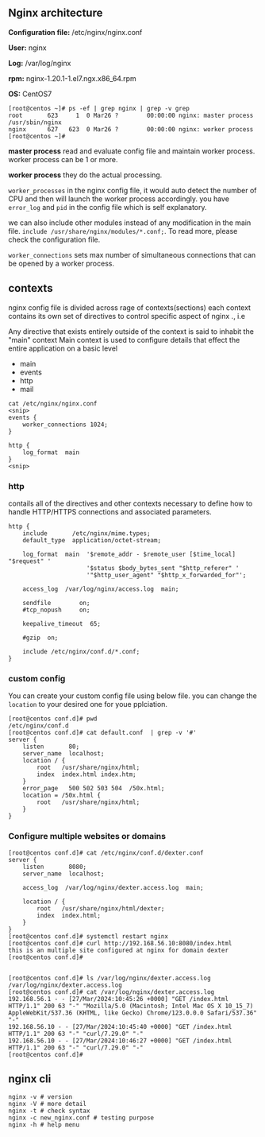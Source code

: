 ## Nginx architecture

**Configuration file:** /etc/nginx/nginx.conf

**User:** nginx

**Log:** /var/log/nginx

**rpm:** nginx-1.20.1-1.el7.ngx.x86_64.rpm

**OS:** CentOS7

```
[root@centos ~]# ps -ef | grep nginx | grep -v grep
root       623     1  0 Mar26 ?        00:00:00 nginx: master process /usr/sbin/nginx
nginx      627   623  0 Mar26 ?        00:00:00 nginx: worker process
[root@centos ~]#
```

**master process**
read and evaluate config file and maintain worker process. worker process can be 1 or more.

**worker process**
they do the actual processing.

`worker_processes` in the nginx config file, it would auto detect the number of CPU and then will launch the worker process accordingly. you have `error_log` and `pid` in the config file which is self explanatory. 

we can also include other modules instead of any modification in the main file. 
`include /usr/share/nginx/modules/*.conf;`. To read more, please check the configuration file.

`worker_connections` sets max number of simultaneous connections that can be opened by a worker process. 

## contexts

nginx config file is divided across rage of contexts(sections)
each context contains its own set of directives to control specific aspect of nginx ., i.e 

Any directive that exists entirely outside of the context is said to inhabit  the "main" context
Main context is used to configure details that effect the entire application on a basic level
- main
- events
- http
- mail


```
cat /etc/nginx/nginx.conf
<snip>
events {
    worker_connections 1024;
}

http {
    log_format  main
}
<snip>
```
### http

contails all of the directives and other contexts necessary to define how to handle HTTP/HTTPS connections and associated parameters.

```
http {
    include       /etc/nginx/mime.types;
    default_type  application/octet-stream;

    log_format  main  '$remote_addr - $remote_user [$time_local] "$request" '
                      '$status $body_bytes_sent "$http_referer" '
                      '"$http_user_agent" "$http_x_forwarded_for"';

    access_log  /var/log/nginx/access.log  main;

    sendfile        on;
    #tcp_nopush     on;

    keepalive_timeout  65;

    #gzip  on;

    include /etc/nginx/conf.d/*.conf;
}
```

### custom config

You can create your custom config file using below file. you can change the `location` to your desired one for youe pplciation. 

```
[root@centos conf.d]# pwd
/etc/nginx/conf.d
[root@centos conf.d]# cat default.conf  | grep -v '#'
server {
    listen       80;
    server_name  localhost;
    location / {
        root   /usr/share/nginx/html;
        index  index.html index.htm; 
    }
    error_page   500 502 503 504  /50x.html;
    location = /50x.html {
        root   /usr/share/nginx/html;
    }
}
```

### Configure multiple websites or domains

```
[root@centos conf.d]# cat /etc/nginx/conf.d/dexter.conf
server {
    listen       8080;
    server_name  localhost;

    access_log  /var/log/nginx/dexter.access.log  main;

    location / {
        root   /usr/share/nginx/html/dexter;
        index  index.html;
    }
}
[root@centos conf.d]# systemctl restart nginx
[root@centos conf.d]# curl http://192.168.56.10:8080/index.html
this is an multiple site configured at nginx for domain dexter
[root@centos conf.d]#


[root@centos conf.d]# ls /var/log/nginx/dexter.access.log
/var/log/nginx/dexter.access.log
[root@centos conf.d]# cat /var/log/nginx/dexter.access.log
192.168.56.1 - - [27/Mar/2024:10:45:26 +0000] "GET /index.html HTTP/1.1" 200 63 "-" "Mozilla/5.0 (Macintosh; Intel Mac OS X 10_15_7) AppleWebKit/537.36 (KHTML, like Gecko) Chrome/123.0.0.0 Safari/537.36" "-"
192.168.56.10 - - [27/Mar/2024:10:45:40 +0000] "GET /index.html HTTP/1.1" 200 63 "-" "curl/7.29.0" "-"
192.168.56.10 - - [27/Mar/2024:10:46:27 +0000] "GET /index.html HTTP/1.1" 200 63 "-" "curl/7.29.0" "-"
[root@centos conf.d]#
```

## nginx cli

```
nginx -v # version
nginx -V # more detail
nginx -t # check syntax
nginx -c new_nginx.conf # testing purpose
nginx -h # help menu
```
